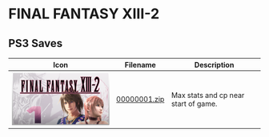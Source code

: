 # FINAL FANTASY XIII-2

## PS3 Saves

| Icon | Filename | Description |
|------|----------|-------------|
| ![FINAL FANTASY XIII-2](ICON0.PNG) | [00000001.zip](00000001.zip) | Max stats and cp near start of game. |
